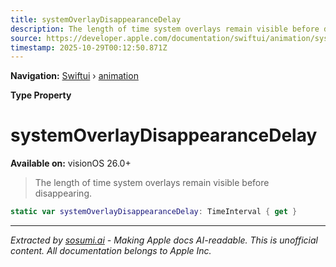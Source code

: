 ```yaml
---
title: systemOverlayDisappearanceDelay
description: The length of time system overlays remain visible before disappearing.
source: https://developer.apple.com/documentation/swiftui/animation/systemoverlaydisappearancedelay
timestamp: 2025-10-29T00:12:50.871Z
---
```


**Navigation:** [Swiftui](/documentation/swiftui) › [animation](/documentation/swiftui/animation)

**Type Property**

# systemOverlayDisappearanceDelay

**Available on:** visionOS 26.0+

> The length of time system overlays remain visible before disappearing.

```swift
static var systemOverlayDisappearanceDelay: TimeInterval { get }
```

---

*Extracted by [sosumi.ai](https://sosumi.ai) - Making Apple docs AI-readable.*
*This is unofficial content. All documentation belongs to Apple Inc.*
